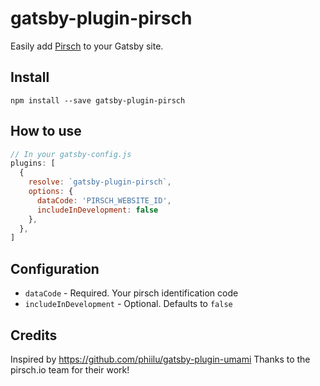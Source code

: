 # gatsby-plugin-pirsch

Easily add [Pirsch](https://pirsch.io/) to your Gatsby site.

## Install
`npm install --save gatsby-plugin-pirsch`

## How to use

```javascript
// In your gatsby-config.js
plugins: [
  {
    resolve: `gatsby-plugin-pirsch`,
    options: {
      dataCode: 'PIRSCH_WEBSITE_ID',
      includeInDevelopment: false
    },
  },
]
```

## Configuration

- `dataCode` - Required. Your pirsch identification code
- `includeInDevelopment` - Optional. Defaults to `false`

## Credits

Inspired by https://github.com/phiilu/gatsby-plugin-umami
Thanks to the pirsch.io team for their work!